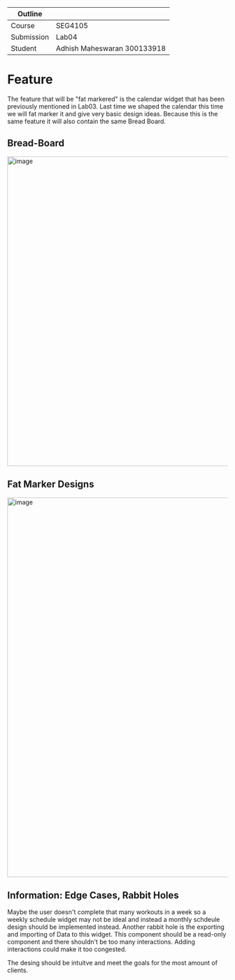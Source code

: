 | Outline    |                             |
| ---------- | --------------------------- |
| Course     | SEG4105                     |
| Submission | Lab04                       |
| Student    | Adhish Maheswaran 300133918 |

# Feature

The feature that will be "fat markered" is the calendar widget that has been previously mentioned in Lab03. Last time we shaped the calendar this time we will fat marker it and give very basic design ideas. Because this is the same feature it will also contain the same Bread Board.

## Bread-Board

<img width="707" alt="image" src="https://github.com/adhish2001/seg4105_playground/assets/36574103/498c24ca-0955-4c29-bf6f-f9585f2ba094">

## Fat Marker Designs

<img width="867" alt="image" src="https://github.com/adhish2001/seg4105_playground/assets/36574103/8202189a-4efa-419f-aa06-e47cb551c528">

## Information: Edge Cases, Rabbit Holes

Maybe the user doesn't complete that many workouts in a week so a weekly schedule widget may not be ideal and instead a monthly schdeule design should be implemented instead. Another rabbit hole is the exporting and importing of Data to this widget. This component should be a read-only component and there shouldn't be too many interactions. Adding interactions could make it too congested.

The desing should be intuitve and meet the goals for the most amount of clients.

